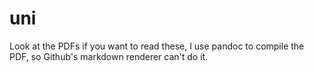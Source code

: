 # uni
Look at the PDFs if you want to read these, I use pandoc to compile the PDF, so Github's markdown renderer can't do it.
